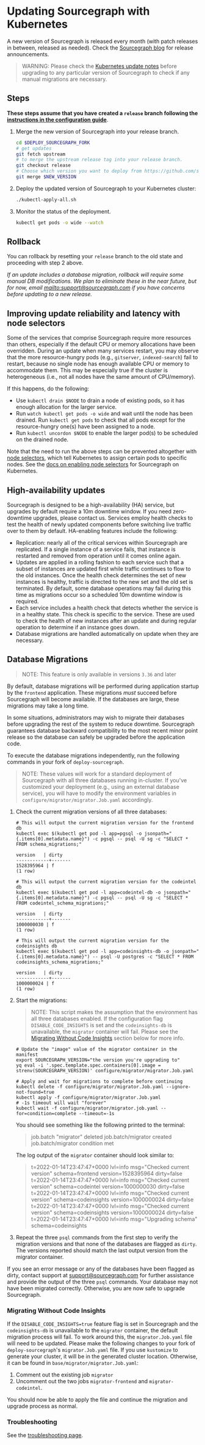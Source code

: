 # Updating Sourcegraph with Kubernetes

A new version of Sourcegraph is released every month (with patch releases in between, released as needed). Check the [Sourcegraph blog](https://about.sourcegraph.com/blog) for release announcements.

> WARNING: Please check the [Kubernetes update notes](../../updates/kubernetes.md) before upgrading to any particular version of Sourcegraph to check if any manual migrations are necessary.

## Steps

**These steps assume that you have created a `release` branch following the [instructions in the configuration guide](configure.md)**.

1. Merge the new version of Sourcegraph into your release branch.

   ```bash
   cd $DEPLOY_SOURCEGRAPH_FORK
   # get updates
   git fetch upstream
   # to merge the upstream release tag into your release branch.
   git checkout release
   # Choose which version you want to deploy from https://github.com/sourcegraph/deploy-sourcegraph/releases
   git merge $NEW_VERSION
   ```

2. Deploy the updated version of Sourcegraph to your Kubernetes cluster:

   ```bash
   ./kubectl-apply-all.sh
   ```

3. Monitor the status of the deployment.

   ```bash
   kubectl get pods -o wide --watch
   ```

## Rollback

You can rollback by resetting your `release` branch to the old state and proceeding with step 2 above.

_If an update includes a database migration, rollback will require some manual DB
modifications. We plan to eliminate these in the near future, but for now,
email <mailto:support@sourcegraph.com> if you have concerns before updating to a new release._

## Improving update reliability and latency with node selectors

Some of the services that comprise Sourcegraph require more resources than others, especially if the
default CPU or memory allocations have been overridden. During an update when many services restart,
you may observe that the more resource-hungry pods (e.g., `gitserver`, `indexed-search`) fail to
restart, because no single node has enough available CPU or memory to accommodate them. This may be
especially true if the cluster is heterogeneous (i.e., not all nodes have the same amount of
CPU/memory).

If this happens, do the following:

- Use `kubectl drain $NODE` to drain a node of existing pods, so it has enough allocation for the larger
  service.
- Run `watch kubectl get pods -o wide` and wait until the node has been drained. Run `kubectl get pods` to check that all pods except for the resource-hungry one(s) have been assigned to a node.
- Run `kubectl uncordon $NODE` to enable the larger pod(s) to be scheduled on the drained node.

Note that the need to run the above steps can be prevented altogether with [node
selectors](https://kubernetes.io/docs/concepts/configuration/assign-pod-node/#nodeselector), which
tell Kubernetes to assign certain pods to specific nodes. See the [docs on enabling node
selectors](scale.md#node-selector) for Sourcegraph on Kubernetes.

## High-availability updates

Sourcegraph is designed to be a high-availability (HA) service, but upgrades by default require a 10m downtime
window. If you need zero-downtime upgrades, please contact us. Services employ health checks to test the health
of newly updated components before switching live traffic over to them by default. HA-enabling features include
the following:

- Replication: nearly all of the critical services within Sourcegraph are replicated. If a single instance of a
  service fails, that instance is restarted and removed from operation until it comes online again.
- Updates are applied in a rolling fashion to each service such that a subset of instances are updated first while
  traffic continues to flow to the old instances. Once the health check determines the set of new instances is
  healthy, traffic is directed to the new set and the old set is terminated. By default, some database operations
  may fail during this time as migrations occur so a scheduled 10m downtime window is required.
- Each service includes a health check that detects whether the service is in a healthy state. This check is specific to
  the service. These are used to check the health of new instances after an update and during regular operation to
  determine if an instance goes down.
- Database migrations are handled automatically on update when they are necessary.

## Database Migrations

> NOTE: This feature is only available in versions `3.36` and later

By default, database migrations will be performed during application startup by the `frontend` application. These migrations _must_ succeed before Sourcegraph will become available. If the databases are large, these migrations may take a long time.

In some situations, administrators may wish to migrate their databases before upgrading the rest of the system to reduce downtime. Sourcegraph guarantees database backward compatibility to the most recent minor point release so the database can safely be upgraded before the application code.

To execute the database migrations independently, run the following commands in your fork of `deploy-sourcegraph`.

> NOTE: These values will work for a standard deployment of Sourcegraph with all three databases running in-cluster. If you've customized your deployment (e.g., using an external database service), you will have to modify the environment variables in `configure/migrator/migrator.Job.yaml` accordingly.


1. Check the current migration versions of all three databases:
    ```
    # This will output the current migration version for the frontend db
    kubectl exec $(kubectl get pod -l app=pgsql -o jsonpath="{.items[0].metadata.name}") -c pgsql -- psql -U sg -c "SELECT * FROM schema_migrations;"

    version   | dirty
    ------------+-------
    1528395964 | f
    (1 row)

    # This will output the current migration version for the codeintel db
    kubectl exec $(kubectl get pod -l app=codeintel-db -o jsonpath="{.items[0].metadata.name}") -c pgsql -- psql -U sg -c "SELECT * FROM codeintel_schema_migrations;"

    version   | dirty
    ------------+-------
    1000000030 | f
    (1 row)

    # This will output the current migration version for the codeinsights db
    kubectl exec $(kubectl get pod -l app=codeinsights-db -o jsonpath="{.items[0].metadata.name}") -- psql -U postgres -c "SELECT * FROM codeinsights_schema_migrations;"

    version   | dirty
    ------------+-------
    1000000024 | f
    (1 row)
    ```

1. Start the migrations:
    > NOTE: This script makes the assumption that the environment has all three databases enabled. If the configuration flag `DISABLE_CODE_INSIGHTS` is set and the `codeinsights-db` is unavailable, the `migrator` container will fail. Please see the [Migrating Without Code Insights](#migrating-without-code-insights) section below for more info.
    
    ```
    # Update the "image" value of the migrator container in the manifest
    export SOURCEGRAPH_VERSION="the version you're upgrading to"
    yq eval -i '.spec.template.spec.containers[0].image = strenv(SOURCEGRAPH_VERSION)' configure/migrator/migrator.Job.yaml

    # Apply and wait for migrations to complete before continuing
    kubectl delete -f configure/migrator/migrator.Job.yaml --ignore-not-found=true
    kubectl apply -f configure/migrator/migrator.Job.yaml
    # -1s timeout will wait "forever"
    kubectl wait -f configure/migrator/migrator.job.yaml --for=condition=complete --timeout=-1s
    ```

    You should see something like the following printed to the terminal:

    > job.batch "migrator" deleted
    > job.batch/migrator created
    > job.batch/migrator condition met

    The log output of the `migrator` container should look similar to:
    > t=2022-01-14T23:47:47+0000 lvl=info msg="Checked current version" schema=frontend version=1528395964 dirty=false
    > t=2022-01-14T23:47:47+0000 lvl=info msg="Checked current version" schema=codeintel version=1000000030 dirty=false
    > t=2022-01-14T23:47:47+0000 lvl=info msg="Checked current version" schema=codeinsights version=1000000024 dirty=false
    > t=2022-01-14T23:47:47+0000 lvl=info msg="Checked current version" schema=codeinsights version=1000000024 dirty=false
    > t=2022-01-14T23:47:47+0000 lvl=info msg="Upgrading schema" schema=codeinsights


1. Repeat the three `psql` commands from the first step to verify the migration versions and that none of the databases are flagged as `dirty`. The versions reported should match the last output version from the migrator container.

If you see an error message or any of the databases have been flagged as dirty, contact support at support@sourcegraph.com for further assistance and provide the output of the three `psql` commands. Your database may not have been migrated correctly. Otherwise, you are now safe to upgrade Sourcegraph.

### Migrating Without Code Insights
If the `DISABLE_CODE_INSIGHTS=true` feature flag is set in Sourcegraph and the `codeinsights-db` is unavailable to the `migrator` container, the default migration process will fail. To work around this, the `migrator.Job.yaml` file will need to be updated. Please make the following changes to your fork of `deploy-sourcegraph`'s `migrator.Job.yaml` file. If you use `kustomize` to generate your cluster, it will be in the generated cluster location. Otherwise, it can be found in `base/migrator/migrator.Job.yaml`:

1. Comment out the existing job `migrator`
1. Uncomment out the two jobs `migrator-frontend` and `migrator-codeintel`.

You should now be able to apply the file and continue the migration and upgrade process as normal.

### Troubleshooting

See the [troubleshooting page](troubleshoot.md).
